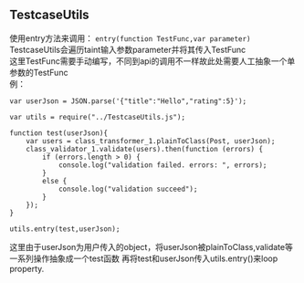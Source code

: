 ## TestcaseUtils
使用entry方法来调用：
`entry(function TestFunc,var parameter)`
TestcaseUtils会遍历taint输入参数parameter并将其传入TestFunc  
这里TestFunc需要手动编写，不同到api的调用不一样故此处需要人工抽象一个单参数的TestFunc  
例：  
```
var userJson = JSON.parse('{"title":"Hello","rating":5}');

var utils = require("../TestcaseUtils.js");

function test(userJson){
    var users = class_transformer_1.plainToClass(Post, userJson);
    class_validator_1.validate(users).then(function (errors) {
        if (errors.length > 0) {
            console.log("validation failed. errors: ", errors);
        }
        else {
            console.log("validation succeed");
        }
    });
}

utils.entry(test,userJson);
```
这里由于userJson为用户传入的object，将userJson被plainToClass,validate等一系列操作抽象成一个test函数
再将test和userJson传入utils.entry()来loop property.
